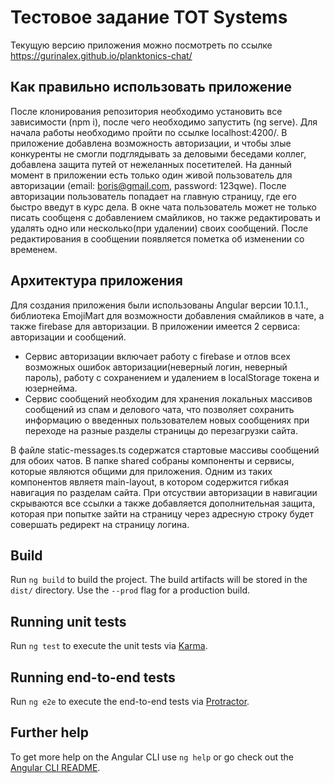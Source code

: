 # Тестовое задание TOT Systems

Текущую версию приложения можно посмотреть по ссылке https://gurinalex.github.io/planktonics-chat/

## Как правильно использовать приложение

После клонирования репозитория необходимо установить все зависимости (npm i), после чего необходимо запустить (ng serve). Для начала работы необходимо пройти по ссылке localhost:4200/. В приложение добавлена возможность авторизации, и чтобы злые конкуренты не смогли подглядывать за деловыми беседами коллег, добавлена защита путей от нежеланных посетителей. На данный момент в приложении есть только один живой пользователь для авторизации (email: boris@gmail.com, password: 123qwe). 
После авторизации пользователь попадает на главную страницу, где его быстро введут в курс дела.
В окне чата пользователь может не только писать сообщеня с добавлением смайликов, но также редактировать и удалять одно или несколько(при удалении) своих сообщений. После редактирования в сообщении появляется пометка об изменении со временем. 

## Архитектура приложения

Для создания приложения были использованы Angular версии 10.1.1., библиотека EmojiMart для возможности добавления смайликов в чате, а также firebase для авторизации.
В приложении имеется 2 сервиса: авторизации и сообщений.
- Сервис авторизации включает работу с firebase и отлов всех возможных ошибок авторизации(неверный логин, неверный пароль), работу с сохранением и удалением в localStorage токена и юзернейма.
- Сервис сообщений необходим для хранения локальных массивов сообщений из спам и делового чата, что позволяет сохранить информацию о введенных пользователем новых сообщениях при переходе на разные разделы страницы до перезагрузки сайта.

В файле static-messages.ts содержатся стартовые массивы сообщений для обоих чатов.
В папке shared собраны компоненты и сервисы, которые являются общими для приложения. Одним из таких компонентов являетя main-layout, в котором содержится гибкая навигация по разделам сайта. При отсуствии авторизации в навигации скрываются все ссылки а также добавляется дополнительная защита, которая при попытке зайти на страницу через адресную строку будет совершать редирект на страницу логина.

## Build

Run `ng build` to build the project. The build artifacts will be stored in the `dist/` directory. Use the `--prod` flag for a production build.

## Running unit tests

Run `ng test` to execute the unit tests via [Karma](https://karma-runner.github.io).

## Running end-to-end tests

Run `ng e2e` to execute the end-to-end tests via [Protractor](http://www.protractortest.org/).

## Further help

To get more help on the Angular CLI use `ng help` or go check out the [Angular CLI README](https://github.com/angular/angular-cli/blob/master/README.md).
